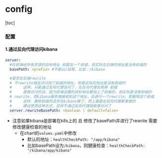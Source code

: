 # config

[toc]

### 配置

#### 1.通过反向代理访问kibana

```yaml
server:
  #在前端给所有资源的目标地址 前面加一个前缀，但实际在后端的地址是没有前缀的
  basePath: <prefix> #不能以/结尾，比如：/kibana

  #是否在后端rewrite
  # 不rewrite就会访问加了前缀的地址，但是实际的地址是没有前缀的
  #     这样，只能通过反向代理访问了，在反向代理去除掉 前缀
  #     直接访问的话，因为前端设置的目标地址都加上了前缀的，但实际是没有前缀的
  # rewrite，则kibana服务端接收到这个地址，会进行一个rewrite，即删除这个前缀
  #     这样，删除前缀的这步在kibana做了，而上面是在反向代理那里做的
  #     建议使用这种方式，这样不通过反向代理就能够访问了
  server.rewriteBasePath: <boolean | default=false>
```

* 注意如果kibana是部署在k8s上的 且 修改了basePath并进行了rewrite
需要修改健康检查的地址
  * 在chart的`values.yaml`中修改
    * 默认的地址：`healthCheckPath: "/app/kibana"`
    * 比如basePath设为`/kibana`，则健康检查：`healthCheckPath: "/kibana/app/kibana"`
